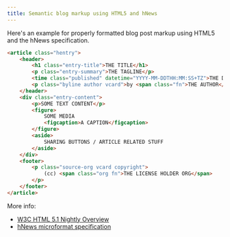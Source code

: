 ```yaml
---
title: Semantic blog markup using HTML5 and hNews
---
```

Here's an example for properly formatted blog post markup using HTML5 and the hNews specification.

```html
<article class="hentry">
    <header>
        <h1 class="entry-title">THE TITLE</h1>
        <p class="entry-summary">THE TAGLINE</p>
        <time class="published" datetime="YYYY-MM-DDTHH:MM:SS+TZ">THE DATE</time>
        <p class="byline author vcard">by <span class="fn">THE AUTHOR</span></p>
    </header>
    <div class="entry-content">
        <p>SOME TEXT CONTENT</p>
        <figure>
            SOME MEDIA
            <figcaption>A CAPTION</figcaption>
        </figure>
        <aside>
            SHARING BUTTONS / ARTICLE RELATED STUFF
        </aside>
    </div>
    <footer>
        <p class="source-org vcard copyright">
            (cc) <span class="org fn">THE LICENSE HOLDER ORG</span>
        </p>
    </footer>
</article>
```

More info:
- [W3C HTML 5.1 Nightly Overview](http://www.w3.org/html/wg/drafts/html/master/Overview.html)
- [hNews microformat specification](http://microformats.org/wiki/hnews)
